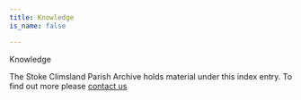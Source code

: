 ```yaml
---
title: Knowledge
is_name: false

---
```


Knowledge


The Stoke Climsland Parish Archive holds material under this index entry. To find out more please [contact us](/contact/)
